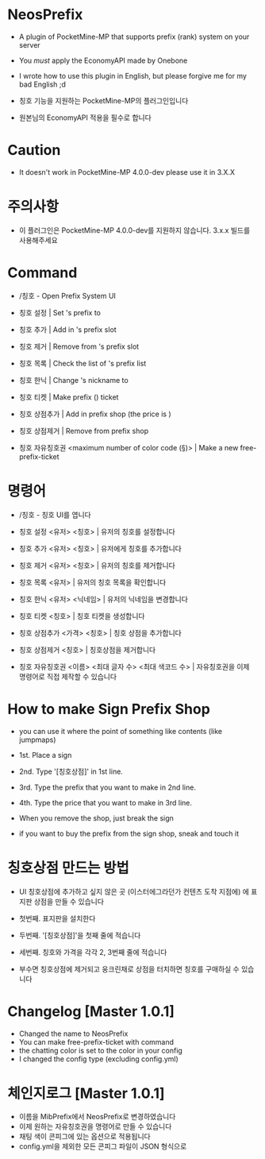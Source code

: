 # NeosPrefix

- A plugin of PocketMine-MP that supports prefix (rank) system on your server
- You *must* apply the EconomyAPI made by Onebone
- I wrote how to use this plugin in English, but please forgive me for my bad English ;d

- 칭호 기능을 지원하는 PocketMine-MP의 플러그인입니다
- 원본님의 EconomyAPI 적용을 필수로 합니다


# Caution

- It doesn't work in PocketMine-MP 4.0.0-dev please use it in 3.X.X


# 주의사항

- 이 플러그인은 PocketMine-MP 4.0.0-dev를 지원하지 않습니다. 3.x.x 빌드를 사용해주세요


# Command

- /칭호 - Open Prefix System UI

- 칭호 설정 <player> <prefix> | Set <player>'s prefix to <prefix>
- 칭호 추가 <player> <prefix> | Add <prefix> in <player>'s prefix slot
- 칭호 제거 <player> <prefix> | Remove <prefix> from <player>'s prefix slot
- 칭호 목록 <player> | Check the list of <player>'s prefix list
- 칭호 한닉 <player> <nickname> | Change <player>'s nickname to <nickname>
- 칭호 티켓 <prefix> | Make prefix (<prefix>) ticket
- 칭호 상점추가 <price> <prefix> | Add <prefix> in prefix shop (the price is <price>)
- 칭호 상점제거 <prefix> | Remove <prefix> from prefix shop
- 칭호 자유칭호권 <name> <maximum number of texts> <maximum number of color code (§)> | Make a new free-prefix-ticket


# 명령어

- /칭호 - 칭호 UI를 엽니다

- 칭호 설정 <유저> <칭호> | 유저의 칭호를 설정합니다
- 칭호 추가 <유저> <칭호> | 유저에게 칭호를 추가합니다
- 칭호 제거 <유저> <칭호> | 유저의 칭호를 제거합니다
- 칭호 목록 <유저> | 유저의 칭호 목록을 확인합니다
- 칭호 한닉 <유저> <닉네임> | 유저의 닉네임을 변경합니다
- 칭호 티켓 <칭호> | 칭호 티켓을 생성합니다
- 칭호 상점추가 <가격> <칭호> | 칭호 상점을 추가합니다
- 칭호 상점제거 <칭호> | 칭호상점을 제거합니다
- 칭호 자유칭호권 <이름> <최대 글자 수> <최대 색코드 수> | 자유칭호권을 이제 명령어로 직접 제작할 수 있습니다


# How to make Sign Prefix Shop

- you can use it where the point of something like contents (like jumpmaps)

- 1st. Place a sign
- 2nd. Type '[칭호상점]' in 1st line.
- 3rd. Type the prefix that you want to make in 2nd line.
- 4th. Type the price that you want to make in 3rd line.

- When you remove the shop, just break the sign
- if you want to buy the prefix from the sign shop, sneak and touch it


# 칭호상점 만드는 방법

- UI 칭호상점에 추가하고 싶지 않은 곳 (이스터에그라던가 컨텐츠 도착 지점에) 에 표지판 상점을 만들 수 있습니다

- 첫번째. 표지판을 설치한다
- 두번째. '[칭호상점]'을 첫째 줄에 적습니다
- 세번째. 칭호와 가격을 각각 2, 3번째 줄에 적습니다

- 부수면 칭호상점에 제거되고 웅크린채로 상점을 터치하면 칭호를 구매하실 수 있습니다


# Changelog [Master 1.0.1]

- Changed the name to NeosPrefix
- You can make free-prefix-ticket with command
- the chatting color is set to the color in your config
- I changed the config type (excluding config.yml)


# 체인지로그 [Master 1.0.1]

- 이름을 MibPrefix에서 NeosPrefix로 변경하였습니다
- 이제 원하는 자유칭호권을 명령어로 만들 수 있습니다
- 채팅 색이 콘피그에 있는 옵션으로 적용됩니다
- config.yml을 제외한 모든 콘피그 파일이 JSON 형식으로 
